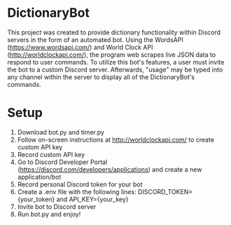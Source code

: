 # DictionaryBot
This project was created to provide dictionary functionality within Discord servers in the form of an automated bot. Using the WordsAPI (https://www.wordsapi.com/) and World Clock API (http://worldclockapi.com/), the program web scrapes live JSON data to respond to user commands. To utilize this bot's features, a user must invite the bot to a custom Discord server. Afterwards, "usage" may be typed into any channel within the server to display all of the DictionaryBot's commands.
# Setup
1. Download bot.py and timer.py
2. Follow on-screen instructions at http://worldclockapi.com/ to create custom API key
3. Record custom API key
4. Go to Discord Developer Portal (https://discord.com/developers/applications) and create a new application/bot
5. Record personal Discord token for your bot
6. Create a .env file with the following lines: 
      DISCORD_TOKEN={your_token} and API_KEY={your_key}
7. Invite bot to Discord server
8. Run bot.py and enjoy!
